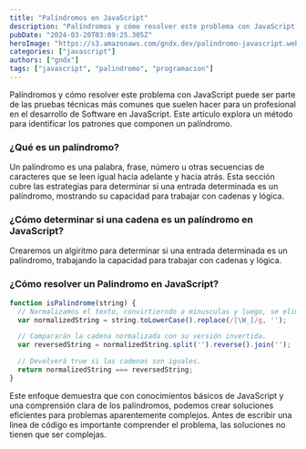 ```yaml
---
title: "Palíndromos en JavaScript"
description: "Palíndromos y cómo resolver este problema con JavaScript puede ser parte de las pruebas técnicas más comunes que suelen hacer para un profesional en el desarrollo de Software en JavaScript. Este artículo explora un método para identificar los patrones que componen un palíndromo."
pubDate: "2024-03-20T03:09:25.305Z"
heroImage: "https://s3.amazonaws.com/gndx.dev/palindromo-javascript.webp"
categories: ["javascript"]
authors: ["gndx"]
tags: ["javascript", "palindromo", "programacion"]
---
```


Palíndromos y cómo resolver este problema con JavaScript puede ser parte de las pruebas técnicas más comunes que suelen hacer para un profesional en el desarrollo de Software en JavaScript. Este artículo explora un método para identificar los patrones que componen un palíndromo.

### ¿Qué es un palíndromo?
Un palíndromo es una palabra, frase, número u otras secuencias de caracteres que se leen igual hacia adelante y hacia atrás. Esta sección cubre las estrategias para determinar si una entrada determinada es un palíndromo, mostrando su capacidad para trabajar con cadenas y lógica.

### ¿Cómo determinar si una cadena es un palíndromo en JavaScript?
Crearemos un algiritmo para determinar si una entrada determinada es un palíndromo, trabajando la capacidad para trabajar con cadenas y lógica.

### ¿Cómo resolver un Palindromo en JavaScript?

```js
function isPalindrome(string) {
  // Normalizamos el texto, convirtierndo a minusculas y luego, se eliminan todos los caracteres no alfanuméricos, incluido el guion.
  var normalizedString = string.toLowerCase().replace(/[\W_]/g, '');

  // Compararán la cadena normalizada con su versión invertida.
  var reversedString = normalizedString.split('').reverse().join('');

  // Devolverá true si las cadenas son iguales.
  return normalizedString === reversedString;
}
```

Este enfoque demuestra que con conocimientos básicos de JavaScript y una comprensión clara de los palíndromos, podemos crear soluciones eficientes para problemas aparentemente complejos. Antes de escribir una linea de código es importante comprender el problema, las soluciones no tienen que ser complejas.
